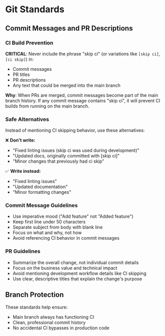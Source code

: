 # Git Standards

## Commit Messages and PR Descriptions

### CI Build Prevention

**CRITICAL**: Never include the phrase "skip ci" (or variations like `[skip ci]`, `[ci skip]`) in:

- Commit messages
- PR titles
- PR descriptions
- Any text that could be merged into the main branch

**Why**: When PRs are merged, commit messages become part of the main branch history. If any commit message contains "skip ci", it will prevent CI builds from running on the main branch.

### Safe Alternatives

Instead of mentioning CI skipping behavior, use these alternatives:

❌ **Don't write:**

- "Fixed linting issues (skip ci was used during development)"
- "Updated docs, originally committed with [skip ci]"
- "Minor changes that previously had ci skip"

✅ **Write instead:**

- "Fixed linting issues"
- "Updated documentation"
- "Minor formatting changes"

### Commit Message Guidelines

- Use imperative mood ("Add feature" not "Added feature")
- Keep first line under 50 characters
- Separate subject from body with blank line
- Focus on what and why, not how
- Avoid referencing CI behavior in commit messages

### PR Guidelines

- Summarize the overall change, not individual commit details
- Focus on the business value and technical impact
- Avoid mentioning development workflow details like CI skipping
- Use clear, descriptive titles that explain the change's purpose

## Branch Protection

These standards help ensure:

- Main branch always has functioning CI
- Clean, professional commit history
- No accidental CI bypasses in production code
